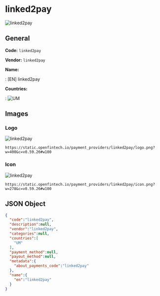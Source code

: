 
# linked2pay 
![linked2pay](https://static.openfintech.io/payment_providers/linked2pay/logo.png?w=400&c=v0.59.26#w100)  

## General 
 
**Code:** `linked2pay` 
 
**Vendor:** `linked2pay` 
 
**Name:** 
 
:	[EN] linked2pay 
 
 
**Countries:** 
 
:	![UM](https://cdnjs.cloudflare.com/ajax/libs/flag-icon-css/3.3.0/flags/4x3/um.svg#w24)  

## Images 

### Logo 
 
![linked2pay](https://static.openfintech.io/payment_providers/linked2pay/logo.png?w=400&c=v0.59.26#w100)  

```
https://static.openfintech.io/payment_providers/linked2pay/logo.png?w=400&c=v0.59.26#w100
```  

### Icon 
 
![linked2pay](https://static.openfintech.io/payment_providers/linked2pay/icon.png?w=278&c=v0.59.26#w100)  

```
https://static.openfintech.io/payment_providers/linked2pay/icon.png?w=278&c=v0.59.26#w100
```  

## JSON Object 

```json
{
  "code":"linked2pay",
  "description":null,
  "vendor":"linked2pay",
  "categories":null,
  "countries":[
    "UM"
  ],
  "payment_method":null,
  "payout_method":null,
  "metadata":{
    "about_payments_code":"linked2pay"
  },
  "name":{
    "en":"linked2pay"
  }
}
```  
